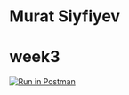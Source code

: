 # Murat Siyfiyev
# week3

[![Run in Postman](https://run.pstmn.io/button.svg)](https://app.getpostman.com/run-collection/5e78aac4bf66a82a461d)